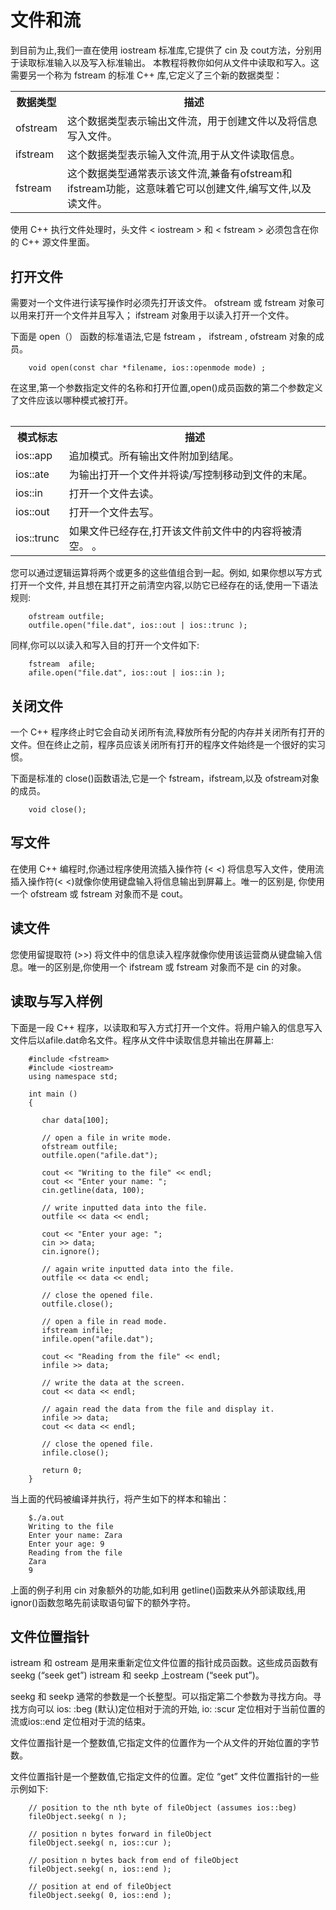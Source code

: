 # 文件和流


到目前为止,我们一直在使用 iostream 标准库,它提供了 cin 及 cout方法，分别用于读取标准输入以及写入标准输出。
本教程将教你如何从文件中读取和写入。这需要另一个称为 fstream 的标准 C++ 库,它定义了三个新的数据类型：

<table>
<tr>
<th>数据类型</th><th>描述</th>
</tr>
<tr>
<td>ofstream</td><td>这个数据类型表示输出文件流，用于创建文件以及将信息写入文件。</td>
<tr>
<td>ifstream</td><td>这个数据类型表示输入文件流,用于从文件读取信息。</td>
<tr>
<td>fstream</td><td>这个数据类型通常表示该文件流,兼备有ofstream和ifstream功能，这意味着它可以创建文件,编写文件,以及读文件。</td>
<tr>
<table>
 
使用 C++ 执行文件处理时，头文件 < iostream > 和 < fstream > 必须包含在你的 C++ 源文件里面。

## 打开文件

需要对一个文件进行读写操作时必须先打开该文件。 ofstream 或 fstream 对象可以用来打开一个文件并且写入； ifstream 对象用于以读入打开一个文件。

下面是 open（） 函数的标准语法,它是 fstream ， ifstream , ofstream 对象的成员。

```
    void open(const char *filename, ios::openmode mode) ;
```

在这里,第一个参数指定文件的名称和打开位置,open()成员函数的第二个参数定义了文件应该以哪种模式被打开。

<table>
<tr>
<th>模式标志</th><th>描述</th>
</tr>
<tr>
<td>ios::app</td><td>追加模式。所有输出文件附加到结尾。</td>
<tr>
<td>ios::ate</td><td>为输出打开一个文件并将读/写控制移动到文件的末尾。
</td>
<tr>
<td>ios::in</td><td>打开一个文件去读。</td>
<tr>
<td>ios::out</td><td>打开一个文件去写。</td>
<tr>
<td>ios::trunc</td><td>如果文件已经存在,打开该文件前文件中的内容将被清空。
。</td>
<table>
 
您可以通过逻辑运算将两个或更多的这些值组合到一起。例如, 如果你想以写方式打开一个文件, 并且想在其打开之前清空内容,以防它已经存在的话,使用一下语法规则:

```
    ofstream outfile;
    outfile.open("file.dat", ios::out | ios::trunc );
```

同样,你可以以读入和写入目的打开一个文件如下:

```
    fstream  afile;
    afile.open("file.dat", ios::out | ios::in );
```

## 关闭文件
一个 C++ 程序终止时它会自动关闭所有流,释放所有分配的内存并关闭所有打开的文件。但在终止之前，程序员应该关闭所有打开的程序文件始终是一个很好的实习惯。

下面是标准的 close()函数语法,它是一个 fstream，ifstream,以及 ofstream对象的成员。

```
    void close();
```

## 写文件
在使用 C++ 编程时,你通过程序使用流插入操作符 (< <) 将信息写入文件，使用流插入操作符(< <)就像你使用键盘输入将信息输出到屏幕上。唯一的区别是, 你使用一个 ofstream 或 fstream 对象而不是 cout。

## 读文件

您使用留提取符 (>>) 将文件中的信息读入程序就像你使用该运营商从键盘输入信息。唯一的区别是,你使用一个 ifstream 或 fstream 对象而不是 cin 的对象。

## 读取与写入样例

下面是一段 C++ 程序，以读取和写入方式打开一个文件。将用户输入的信息写入文件后以afile.dat命名文件。程序从文件中读取信息并输出在屏幕上:

```
    #include <fstream>
    #include <iostream>
    using namespace std;
     
    int main ()
    {
    
       char data[100];
    
       // open a file in write mode.
       ofstream outfile;
       outfile.open("afile.dat");
    
       cout << "Writing to the file" << endl;
       cout << "Enter your name: "; 
       cin.getline(data, 100);
    
       // write inputted data into the file.
       outfile << data << endl;
    
       cout << "Enter your age: "; 
       cin >> data;
       cin.ignore();
       
       // again write inputted data into the file.
       outfile << data << endl;
    
       // close the opened file.
       outfile.close();
    
       // open a file in read mode.
       ifstream infile; 
       infile.open("afile.dat"); 
     
       cout << "Reading from the file" << endl; 
       infile >> data; 
    
       // write the data at the screen.
       cout << data << endl;
       
       // again read the data from the file and display it.
       infile >> data; 
       cout << data << endl; 
    
       // close the opened file.
       infile.close();
    
       return 0;
    }
```

当上面的代码被编译并执行，将产生如下的样本和输出：

```
    $./a.out
    Writing to the file
    Enter your name: Zara
    Enter your age: 9
    Reading from the file
    Zara
    9
```

上面的例子利用 cin 对象额外的功能,如利用 getline()函数来从外部读取线,用 ignor()函数忽略先前读取语句留下的额外字符。

## 文件位置指针

istream 和 ostream 是用来重新定位文件位置的指针成员函数。这些成员函数有 seekg (“seek get”) istream 和 seekp 上ostream (“seek put”)。

seekg 和 seekp 通常的参数是一个长整型。可以指定第二个参数为寻找方向。寻找方向可以 ios: :beg (默认)定位相对于流的开始, io: :scur 定位相对于当前位置的流或ios::end 定位相对于流的结束。

文件位置指针是一个整数值,它指定文件的位置作为一个从文件的开始位置的字节数。

文件位置指针是一个整数值,它指定文件的位置。定位 “get” 文件位置指针的一些示例如下:

```
    // position to the nth byte of fileObject (assumes ios::beg)
    fileObject.seekg( n );
    
    // position n bytes forward in fileObject
    fileObject.seekg( n, ios::cur );
    
    // position n bytes back from end of fileObject
    fileObject.seekg( n, ios::end );
    
    // position at end of fileObject
    fileObject.seekg( 0, ios::end );
```   
